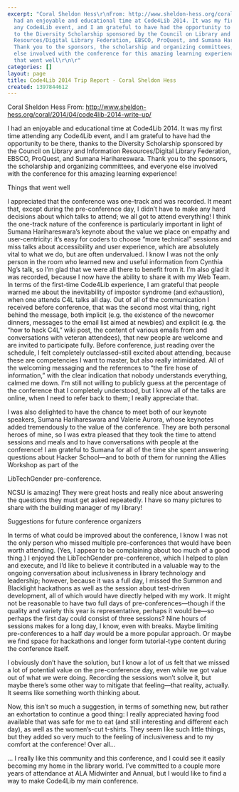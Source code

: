 ```yaml
---
excerpt: "Coral Sheldon Hess\r\nFrom: http://www.sheldon-hess.org/coral/2014/04/code4lib-2014-write-up/\r\n\r\nI
  had an enjoyable and educational time at Code4Lib 2014. It was my first time attending
  any Code4Lib event, and I am grateful to have had the opportunity to be there, thanks
  to the Diversity Scholarship sponsored by the Council on Library and Information
  Resources/Digital Library Federation, EBSCO, ProQuest, and Sumana Harihareswara.
  Thank you to the sponsors, the scholarship and organizing committees, and everyone
  else involved with the conference for this amazing learning experience!\r\n\r\nThings
  that went well\r\n\r"
categories: []
layout: page
title: Code4Lib 2014 Trip Report - Coral Sheldon Hess
created: 1397844612
---
```

Coral Sheldon Hess
From: http://www.sheldon-hess.org/coral/2014/04/code4lib-2014-write-up/

I had an enjoyable and educational time at Code4Lib 2014. It was my first time attending any Code4Lib event, and I am grateful to have had the opportunity to be there, thanks to the Diversity Scholarship sponsored by the Council on Library and Information Resources/Digital Library Federation, EBSCO, ProQuest, and Sumana Harihareswara. Thank you to the sponsors, the scholarship and organizing committees, and everyone else involved with the conference for this amazing learning experience!

Things that went well

I appreciated that the conference was one-track and was recorded. It meant that, except during the pre-conference day, I didn’t have to make any hard decisions about which talks to attend; we all got to attend everything! I think the one-track nature of the conference is particularly important in light of Sumana Harihareswara’s keynote about the value we place on empathy and user-centricity: it’s easy for coders to choose “more technical” sessions and miss talks about accessibility and user experience, which are absolutely vital to what we do, but are often undervalued. I know I was not the only person in the room who learned new and useful information from Cynthia Ng’s talk, so I’m glad that we were all there to benefit from it. I’m also glad it was recorded, because I now have the ability to share it with my Web Team.
In terms of the first-time Code4Lib experience, I am grateful that people warned me about the inevitability of impostor syndrome (and exhaustion), when one attends C4L talks all day. Out of all of the communication I received before conference, that was the second most vital thing, right behind the message, both implicit (e.g. the existence of the newcomer dinners, messages to the email list aimed at newbies) and explicit (e.g. the “how to hack C4L” wiki post, the content of various emails from and conversations with veteran attendees), that new people are welcome and are invited to participate fully. Before conference, just reading over the schedule, I felt completely outclassed–still excited about attending, because these are competencies I want to master, but also really intimidated. All of the welcoming messaging and the references to “the fire hose of information,” with the clear indication that nobody understands everything, calmed me down. I’m still not willing to publicly guess at the percentage of the conference that I completely understood, but I know all of the talks are online, when I need to refer back to them; I really appreciate that.

I was also delighted to have the chance to meet both of our keynote speakers, Sumana Harihareswara and Valerie Aurora, whose keynotes added tremendously to the value of the conference. They are both personal heroes of mine, so I was extra pleased that they took the time to attend sessions and meals and to have conversations with people at the conference! I am grateful to Sumana for all of the time she spent answering questions about Hacker School—and to both of them for running the Allies Workshop as part of the 

LibTechGender pre-conference.

NCSU is amazing! They were great hosts and really nice about answering the questions they must get asked repeatedly. I have so many pictures to share with the building manager of my library!

Suggestions for future conference organizers

In terms of what could be improved about the conference, I know I was not the only person who missed multiple pre-conferences that would have been worth attending. (Yes, I appear to be complaining about too much of a good thing.) I enjoyed the LibTechGender pre-conference, which I helped to plan and execute, and I’d like to believe it contributed in a valuable way to the ongoing conversation about inclusiveness in library technology and leadership; however, because it was a full day, I missed the Summon and Blacklight hackathons as well as the session about test-driven development, all of which would have directly helped with my work. It might not be reasonable to have two full days of pre-conferences—though if the quality and variety this year is representative, perhaps it would be—so perhaps the first day could consist of three sessions? Nine hours of sessions makes for a long day, I know, even with breaks. Maybe limiting pre-conferences to a half day would be a more popular approach. Or maybe we find space for hackathons and longer form tutorial-type content during the conference itself.

I obviously don’t have the solution, but I know a lot of us felt that we missed a lot of potential value on the pre-conference day, even while we got value out of what we were doing. Recording the sessions won’t solve it, but maybe there’s some other way to mitigate that feeling—that reality, actually. It seems like something worth thinking about.

Now, this isn’t so much a suggestion, in terms of something new, but rather an exhortation to continue a good thing: I really appreciated having food available that was safe for me to eat (and still interesting and different each day), as well as the women’s-cut t-shirts. They seem like such little things, but they added so very much to the feeling of inclusiveness and to my comfort at the conference!
Over all…

… I really like this community and this conference, and I could see it easily becoming my home in the library world. I’ve committed to a couple more years of attendance at ALA Midwinter and Annual, but I would like to find a way to make Code4Lib my main conference.
